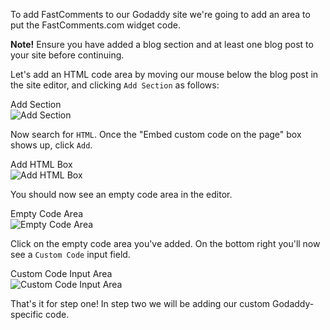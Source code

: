 To add FastComments to our Godaddy site we're going to add an area to put the FastComments.com widget code.

**Note!** Ensure you have added a blog section and at least one blog post to your site before continuing.

Let's add an HTML code area by moving our mouse below the blog post in the site editor, and clicking `Add Section` as follows:

<div class="screenshot white-bg">
    <div class="title">Add Section</div>
    <img class="screenshot-image" src="/images/installation-guides/godaddy-step-1-add-section.png" alt="Add Section" />
</div>

Now search for `HTML`. Once the "Embed custom code on the page" box shows up, click `Add`.

<div class="screenshot white-bg">
    <div class="title">Add HTML Box</div>
    <img class="screenshot-image" src="/images/installation-guides/godaddy-step-1-add-html.png" alt="Add HTML Box" />
</div>

You should now see an empty code area in the editor.

<div class="screenshot white-bg">
    <div class="title">Empty Code Area</div>
    <img class="screenshot-image" src="/images/installation-guides/godaddy-step-1-section-added.png" alt="Empty Code Area" />
</div>

Click on the empty code area you've added. On the bottom right you'll now see a `Custom Code` input field.

<div class="screenshot white-bg">
    <div class="title">Custom Code Input Area</div>
    <img class="screenshot-image" src="/images/installation-guides/godaddy-step-1-add-code-area.png" alt="Custom Code Input Area" />
</div>

That's it for step one! In step two we will be adding our custom Godaddy-specific code.
